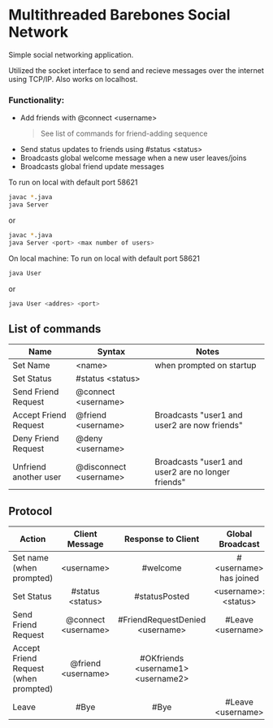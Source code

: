# Multithreaded Barebones Social Network
Simple social networking application.

Utilized the socket interface to send and recieve messages over the internet using TCP/IP. Also works on localhost.


### Functionality:
- Add friends with @connect \<username>
  > See list of commands for friend-adding sequence
- Send status updates to friends using #status \<status>
- Broadcasts global welcome message when a new user leaves/joins
- Broadcasts global friend update messages


To run on local with default port 58621
```sh
javac *.java
java Server 
```
or
```sh
javac *.java
java Server <port> <max number of users>
```

On local machine:
To run on local with default port 58621
```sh
java User
```
or
```sh
java User <addres> <port>
```

## List of commands
| Name                  | Syntax                  | Notes                                              | 
|-----------------------|-------------------------|----------------------------------------------------|
| Set Name              | \<name>                 | when prompted on startup                           |
| Set Status            | #status \<status>       |                                                    | 
| Send Friend Request   | @connect \<username>    |                                                    |
| Accept Friend Request | @friend \<username>     | Broadcasts "user1 and user2 are now friends"       |
| Deny Friend Request   | @deny \<username>       |                                                    |
| Unfriend another user | @disconnect \<username> | Broadcasts "user1 and user2 are no longer friends" |


## Protocol
| Action                                |    Client Message    |               Response to Client               |    Global Broadcast     | Friends Broadcast |
|---------------------------------------|:--------------------:|:----------------------------------------------:|:-----------------------:|------------------:|
| Set name (when prompted)              |     \<username>      |                    #welcome                    | #\<username> has joined |                   |
| Set Status                            |  #status \<status>   |                 #statusPosted                  | \<username>: \<status>  |                   |
| Send Friend Request                   | @connect \<username> |        #FriendRequestDenied \<username>        |   #Leave \<username>    |                   |
| Accept Friend Request (when prompted) | @friend \<username>  |   #OKfriends \<username1> \<username2><br/>    |                         |                   |
| Leave                                 |         #Bye         |                      #Bye                      |   #Leave \<username>    |                   |
